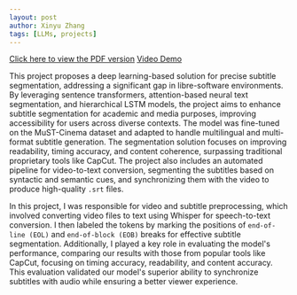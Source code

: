 ```yaml
---
layout: post
author: Xinyu Zhang
tags: [LLMs, projects]
---
```


[Click here to view the PDF version](../assets/pdf/subtitle.pdf)
[Video Demo](https://drive.google.com/file/d/1aR5duIj1d7tPcxMd659uS5PGV1WxfLYQ/view?usp=sharing)

This project proposes a deep learning-based solution for precise subtitle segmentation, addressing a significant gap in libre-software environments. By leveraging sentence transformers, attention-based neural text segmentation, and hierarchical LSTM models, the project aims to enhance subtitle segmentation for academic and media purposes, improving accessibility for users across diverse contexts. The model was fine-tuned on the MuST-Cinema dataset and adapted to handle multilingual and multi-format subtitle generation. The segmentation solution focuses on improving readability, timing accuracy, and content coherence, surpassing traditional proprietary tools like CapCut. The project also includes an automated pipeline for video-to-text conversion, segmenting the subtitles based on syntactic and semantic cues, and synchronizing them with the video to produce high-quality `.srt` files.

In this project, I was responsible for video and subtitle preprocessing, which involved converting video files to text using Whisper for speech-to-text conversion. I then labeled the tokens by marking the positions of `end-of-line (EOL)` and `end-of-block (EOB)` breaks for effective subtitle segmentation. Additionally, I played a key role in evaluating the model's performance, comparing our results with those from popular tools like CapCut, focusing on timing accuracy, readability, and content accuracy. This evaluation validated our model's superior ability to synchronize subtitles with audio while ensuring a better viewer experience.